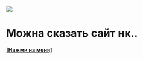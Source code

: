 ![](https://imgur.com/Qoj7dbO.png)

#

# Можна сказать сайт нк..

 **[[Нажми на меня]](https://nekocorp.gq)**
